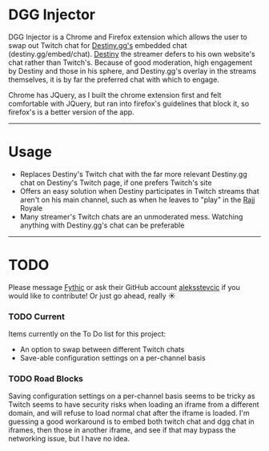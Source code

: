 # DGG Injector

DGG Injector is a Chrome and Firefox extension which allows the user to swap out Twitch chat for [Destiny.gg's](https://www.destiny.gg/bigscreen) embedded chat (destiny.gg/embed/chat). [Destiny](https://www.twitch.tv/destiny) the streamer defers to his own website's chat rather than Twitch's. Because of good moderation, high engagement by Destiny and those in his sphere, and Destiny.gg's overlay in the streams themselves, it is by far the preferred chat with which to engage. 

Chrome has JQuery, as I built the chrome extension first and felt comfortable with JQuery, but ran into firefox's guidelines that block it, so firefox's is a better version of the app.

---

# Usage

* Replaces Destiny's Twitch chat with the far more relevant Destiny.gg chat on Destiny's Twitch page, if one prefers Twitch's site
* Offers an easy solution when Destiny participates in Twitch streams that aren't on his main channel, such as when he leaves to "play" in the [Rajj](https://www.twitch.tv/rajjpatel) Royale
* Many streamer's Twitch chats are an unmoderated mess. Watching anything with Destiny.gg's chat can be preferable

---

# TODO

Please message [Fythic](https://www.reddit.com/message/compose/?to=Fythic) or ask their GitHub account [aleksstevcic](https://github.com/aleksstevcic) if you would like to contribute! Or just go ahead, really ☀️

### TODO Current 
Items currently on the To Do list for this project:

* An option to swap between different Twitch chats
* Save-able configuration settings on a per-channel basis

### TODO Road Blocks
Saving configuration settings on a per-channel basis seems to be tricky as Twitch seems to have security risks when loading an iframe from a different domain, and will refuse to load normal chat after the iframe is loaded. I'm guessing a good workaround is to embed both twitch chat and dgg chat in iframes, then those in another iframe, and see if that may bypass the networking issue, but I have no idea.

